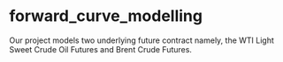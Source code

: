 # forward_curve_modelling
Our project models two underlying future contract namely, the WTI Light Sweet Crude Oil Futures and
Brent Crude Futures.
